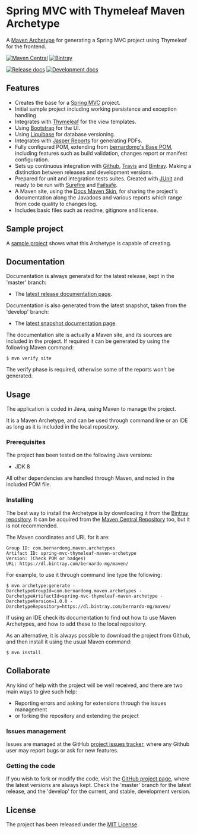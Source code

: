 # Spring MVC with Thymeleaf Maven Archetype

A [Maven Archetype][maven-archetype] for generating a Spring MVC project using Thymeleaf for the frontend.

[![Maven Central](https://img.shields.io/maven-central/v/com.bernardomg.maven.archetypes/spring-mvc-thymeleaf-archetype.svg)][maven-repo]
[![Bintray](https://api.bintray.com/packages/bernardo-mg/maven/spring-mvc-thymeleaf-maven-archetype/images/download.svg)][bintray-repo]

[![Release docs](https://img.shields.io/badge/docs-release-blue.svg)][site-release]
[![Development docs](https://img.shields.io/badge/docs-develop-blue.svg)][site-develop]

## Features

- Creates the base for a [Spring MVC][spring-mvc] project.
- Initial sample project including working persistence and exception handling
- Integrates with [Thymeleaf][thymeleaf] for the view templates.
- Using [Bootstrap][bootstrap] for the UI.
- Using [Liquibase][liquibase] for database versioning.
- Integrates with [Jasper Reports][jasper] for generating PDFs.
- Fully configured POM, extending from [bernardomg's Base POM][base-pom], including features such as build validation, changes report or manifest configuration.
- Sets up continuous integration with [Github][github], [Travis][travis] and [Bintray][bintray]. Making a distinction between releases and development versions.
- Prepared for unit and integration tests suites. Created with [JUnit][junit] and ready to be run with [Surefire][surefire] and [Failsafe][failsafe].
- A Maven site, using the [Docs Maven Skin][docs-skin], for sharing the project's documentation along the Javadocs and various reports which range from code quality to changes log.
- Includes basic files such as readme, gitignore and license.

## Sample project

A [sample project][sample-project] shows what this Archetype is capable of creating.

## Documentation

Documentation is always generated for the latest release, kept in the 'master' branch:

- The [latest release documentation page][site-release].

Documentation is also generated from the latest snapshot, taken from the 'develop' branch:

- The [latest snapshot documentation page][site-develop].

The documentation site is actually a Maven site, and its sources are included in the project. If required it can be generated by using the following Maven command:

```
$ mvn verify site
```

The verify phase is required, otherwise some of the reports won't be generated.

## Usage

The application is coded in Java, using Maven to manage the project.

It is a Maven Archetype, and can be used through command line or an IDE as long as it is included in the local repository.

### Prerequisites

The project has been tested on the following Java versions:
* JDK 8

All other dependencies are handled through Maven, and noted in the included POM file.

### Installing

The best way to install the Archetype is by downloading it from the [Bintray repository][bintray-repo]. It can be acquired from the [Maven Central Repository][maven-repo] too, but it is not recommended.

The Maven coordinates and URL for it are:

```
Group ID: com.bernardomg.maven.archetypes
Artifact ID: spring-mvc-thymeleaf-maven-archetype
Version: (Check POM or badges)
URL: https://dl.bintray.com/bernardo-mg/maven/
```

For example, to use it through command line type the following:

```
$ mvn archetype:generate -DarchetypeGroupId=com.bernardomg.maven.archetypes -DarchetypeArtifactId=spring-mvc-thymeleaf-maven-archetype -DarchetypeVersion=1.0.0 -DarchetypeRepository=https://dl.bintray.com/bernardo-mg/maven/
```

If using an IDE check its documentation to find out how to use Maven Archetypes, and how to add these to the local repository.

As an alternative, it is always possible to download the project from Github, and then install it using the usual Maven command:

```
$ mvn install
```

## Collaborate

Any kind of help with the project will be well received, and there are two main ways to give such help:

- Reporting errors and asking for extensions through the issues management
- or forking the repository and extending the project

### Issues management

Issues are managed at the GitHub [project issues tracker][issues], where any Github user may report bugs or ask for new features.

### Getting the code

If you wish to fork or modify the code, visit the [GitHub project page][scm], where the latest versions are always kept. Check the 'master' branch for the latest release, and the 'develop' for the current, and stable, development version.

## License
The project has been released under the [MIT License][license].

[bintray-repo]: https://bintray.com/bernardo-mg/maven/spring-mvc-thymeleaf-maven-archetype/view
[maven-repo]: http://mvnrepository.com/artifact/com.bernardomg.maven.archetypes/spring-mvc-thymeleaf-archetype
[junit]: http://junit.org
[issues]: https://github.com/Bernardo-MG/spring-mvc-thymeleaf-maven-archetype/issues
[license]: http://www.opensource.org/licenses/mit-license.php
[scm]: http://github.com/Bernardo-MG/spring-mvc-thymeleaf-maven-archetype
[site-develop]: http://docs.bernardomg.com/development/maven/spring-mvc-thymeleaf-maven-archetype
[site-release]: http://docs.bernardomg.com/maven/spring-mvc-thymeleaf-maven-archetype

[maven-archetype]: https://maven.apache.org/guides/introduction/introduction-to-archetypes.html

[sample-project]: https://github.com/Bernardo-MG/spring-mvc-thymeleaf-maven-archetype-example

[spring-mvc]: https://spring.io/
[thymeleaf]: http://www.thymeleaf.org/

[jasper]: http://community.jaspersoft.com/

[liquibase]: http://www.liquibase.org/

[docs-skin]: https://github.com/Bernardo-MG/docs-maven-skin
[base-pom]: https://github.com/Bernardo-MG/base-pom

[github]: https://github.com/
[bintray]: https://bintray.com/
[bootstrap]: http://getbootstrap.com/
[travis]: https://travis-ci.org

[surefire]: https://maven.apache.org/surefire/maven-surefire-plugin/
[failsafe]: https://maven.apache.org/surefire/maven-failsafe-plugin/
